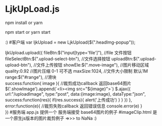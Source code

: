 # LjkUpLoad.js
npm install 
or
yarn 

npm start
or
yarn start

:)
#客户端
var ljkUpload = new LjkUpload($(".headImg-popup"));

ljkUpload.upload({
    fileBtn:$("input[type='file']"),          //file 文件按钮
    fileSelectBtn:$(".upload-select-btn"),    //文件选择按钮
    uploadBtn:$(".upload-upload-btn"),        //文件上传按钮
    showEle:$(".move-image"),                 //图片移动区域   
    quality:0.92                              //图片压缩  0-1  可不选
    maxSize:1024,                             //文件大小限制   默认1M
    range:$("#range"),                        //滑块                           
    success:function( image ){                //裁剪成功callback  返回base64图片
        $('.showImage').append(`<li><img src="${image}"></li>`)
        $.ajax({
            url:"/uploadImage",
            type:"post",
            data:{image:image},
            dataType:"json",
            success:function(res){
                if(res.success){
                    alert('上传成功')
                }
            }
        })
    },
    error:function(e){                        //裁剪失败callback  返回错误信息
        console.error(e)
    }    
})
#服务端
app.js
提供一个 服务端接受 base64图片的例子
#imageClip.html 是一个原生js版本的图片裁剪例子 =>>> to NaNa :)